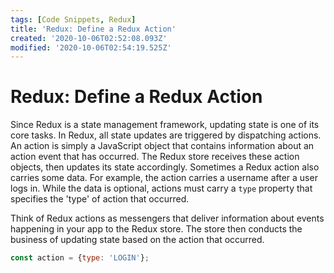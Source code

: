 ```yaml
---
tags: [Code Snippets, Redux]
title: 'Redux: Define a Redux Action'
created: '2020-10-06T02:52:08.093Z'
modified: '2020-10-06T02:54:19.525Z'
---
```


Redux: Define a Redux Action
============================

Since Redux is a state management framework, updating state is one of its core tasks. In Redux, all state updates are triggered by dispatching actions. An action is simply a JavaScript object that contains information about an action event that has occurred. The Redux store receives these action objects, then updates its state accordingly. Sometimes a Redux action also carries some data. For example, the action carries a username after a user logs in. While the data is optional, actions must carry a `type` property that specifies the 'type' of action that occurred.

Think of Redux actions as messengers that deliver information about events happening in your app to the Redux store. The store then conducts the business of updating state based on the action that occurred.

``` javascript
const action = {type: 'LOGIN'};
```
